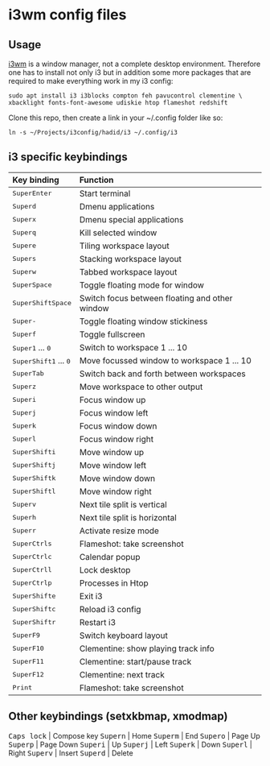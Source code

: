 # i3wm config files

## Usage

[i3wm](https://i3wm.org/) is a window manager, not a complete desktop
environment. Therefore one has to install not only i3 but in addition
some more packages that are required to make everything work in my i3
config:

```
sudo apt install i3 i3blocks compton feh pavucontrol clementine \
xbacklight fonts-font-awesome udiskie htop flameshot redshift
```

Clone this repo, then create a link in your ~/.config folder like so:

```
ln -s ~/Projects/i3config/hadid/i3 ~/.config/i3
```

## i3 specific keybindings

Key binding | Function
:--- | :---
<kbd>Super</kbd><kbd>Enter</kbd>                                | Start terminal
<kbd>Super</kbd><kbd>d</kbd>                                    | Dmenu applications
<kbd>Super</kbd><kbd>x</kbd>                                    | Dmenu special applications
<kbd>Super</kbd><kbd>q</kbd>                                    | Kill selected window
<kbd>Super</kbd><kbd>e</kbd>                                    | Tiling workspace layout
<kbd>Super</kbd><kbd>s</kbd>                                    | Stacking workspace layout
<kbd>Super</kbd><kbd>w</kbd>                                    | Tabbed workspace layout
<kbd>Super</kbd><kbd>Space</kbd>                                | Toggle floating mode for window
<kbd>Super</kbd><kbd>Shift</kbd><kbd>Space</kbd>                | Switch focus between floating and other window
<kbd>Super</kbd><kbd>-</kbd>                                    | Toggle floating window stickiness
<kbd>Super</kbd><kbd>f</kbd>                                    | Toggle fullscreen
<kbd>Super</kbd><kbd>1</kbd> ... <kbd>0</kbd>                   | Switch to workspace 1 ... 10
<kbd>Super</kbd><kbd>Shift</kbd><kbd>1</kbd> ... <kbd>0</kbd>   | Move focussed window to workspace 1 ... 10
<kbd>Super</kbd><kbd>Tab</kbd>                                  | Switch back and forth between workspaces
<kbd>Super</kbd><kbd>z</kbd>                                    | Move workspace to other output
<kbd>Super</kbd><kbd>i</kbd>                                    | Focus window up
<kbd>Super</kbd><kbd>j</kbd>                                    | Focus window left
<kbd>Super</kbd><kbd>k</kbd>                                    | Focus window down
<kbd>Super</kbd><kbd>l</kbd>                                    | Focus window right
<kbd>Super</kbd><kbd>Shift</kbd><kbd>i</kbd>                    | Move window up
<kbd>Super</kbd><kbd>Shift</kbd><kbd>j</kbd>                    | Move window left
<kbd>Super</kbd><kbd>Shift</kbd><kbd>k</kbd>                    | Move window down
<kbd>Super</kbd><kbd>Shift</kbd><kbd>l</kbd>                    | Move window right
<kbd>Super</kbd><kbd>v</kbd>                                    | Next tile split is vertical
<kbd>Super</kbd><kbd>h</kbd>                                    | Next tile split is horizontal
<kbd>Super</kbd><kbd>r</kbd>                                    | Activate resize mode
<kbd>Super</kbd><kbd>Ctrl</kbd><kbd>s</kbd>                     | Flameshot: take screenshot
<kbd>Super</kbd><kbd>Ctrl</kbd><kbd>c</kbd>                     | Calendar popup
<kbd>Super</kbd><kbd>Ctrl</kbd><kbd>l</kbd>                     | Lock desktop
<kbd>Super</kbd><kbd>Ctrl</kbd><kbd>p</kbd>                     | Processes in Htop
<kbd>Super</kbd><kbd>Shift</kbd><kbd>e</kbd>                    | Exit i3
<kbd>Super</kbd><kbd>Shift</kbd><kbd>c</kbd>                    | Reload i3 config
<kbd>Super</kbd><kbd>Shift</kbd><kbd>r</kbd>                    | Restart i3
<kbd>Super</kbd><kbd>F9</kbd>                                   | Switch keyboard layout
<kbd>Super</kbd><kbd>F10</kbd>                                  | Clementine: show playing track info
<kbd>Super</kbd><kbd>F11</kbd>                                  | Clementine: start/pause track
<kbd>Super</kbd><kbd>F12</kbd>                                  | Clementine: next track
<kbd>Print</kbd>                                                | Flameshot: take screenshot

## Other keybindings (setxkbmap, xmodmap)

<kbd>Caps lock</kbd>                                            | Compose key
<kbd>Super</kbd><kbd>n</kbd>                                    | Home
<kbd>Super</kbd><kbd>m</kbd>                                    | End
<kbd>Super</kbd><kbd>o</kbd>                                    | Page Up
<kbd>Super</kbd><kbd>p</kbd>                                    | Page Down
<kbd>Super</kbd><kbd>i</kbd>                                    | Up
<kbd>Super</kbd><kbd>j</kbd>                                    | Left
<kbd>Super</kbd><kbd>k</kbd>                                    | Down
<kbd>Super</kbd><kbd>l</kbd>                                    | Right
<kbd>Super</kbd><kbd>v</kbd>                                    | Insert
<kbd>Super</kbd><kbd>d</kbd>                                    | Delete
